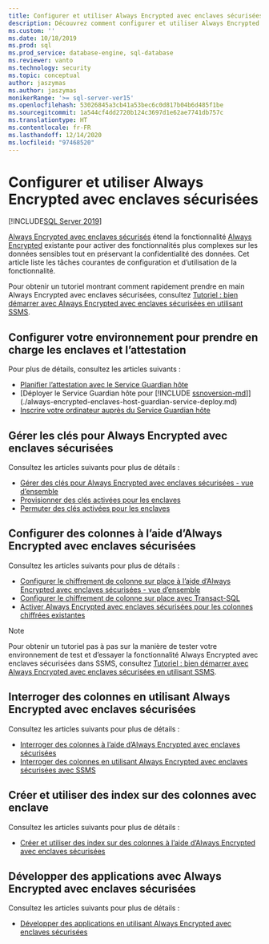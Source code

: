 ```yaml
---
title: Configurer et utiliser Always Encrypted avec enclaves sécurisées | Microsoft Docs
description: Découvrez comment configurer et utiliser Always Encrypted avec enclaves sécurisées dans SQL Server, ce qui permet des fonctionnalités plus riches sur les données sensibles.
ms.custom: ''
ms.date: 10/18/2019
ms.prod: sql
ms.prod_service: database-engine, sql-database
ms.reviewer: vanto
ms.technology: security
ms.topic: conceptual
author: jaszymas
ms.author: jaszymas
monikerRange: '>= sql-server-ver15'
ms.openlocfilehash: 53026845a3cb41a53bec6c0d817b04b6d485f1be
ms.sourcegitcommit: 1a544cf4dd2720b124c3697d1e62ae7741db757c
ms.translationtype: HT
ms.contentlocale: fr-FR
ms.lasthandoff: 12/14/2020
ms.locfileid: "97468520"
---
```

# <a name="configure-and-use-always-encrypted-with-secure-enclaves"></a>Configurer et utiliser Always Encrypted avec enclaves sécurisées 

[!INCLUDE[SQL Server 2019](../../../includes/applies-to-version/sqlserver2019.md)]

[Always Encrypted avec enclaves sécurisés](always-encrypted-enclaves.md) étend la fonctionnalité [Always Encrypted](always-encrypted-database-engine.md) existante pour activer des fonctionnalités plus complexes sur les données sensibles tout en préservant la confidentialité des données. Cet article liste les tâches courantes de configuration et d’utilisation de la fonctionnalité.

Pour obtenir un tutoriel montrant comment rapidement prendre en main Always Encrypted avec enclaves sécurisées, consultez [Tutoriel : bien démarrer avec Always Encrypted avec enclaves sécurisées en utilisant SSMS](../tutorial-getting-started-with-always-encrypted-enclaves.md).

## <a name="set-up-your-environment-to-support-enclaves-and-attestation"></a>Configurer votre environnement pour prendre en charge les enclaves et l’attestation
Pour plus de détails, consultez les articles suivants :
- [Planifier l’attestation avec le Service Guardian hôte](./always-encrypted-enclaves-host-guardian-service-plan.md)
- [Déployer le Service Guardian hôte pour [!INCLUDE [ssnoversion-md](../../../includes/ssnoversion-md.md)]](./always-encrypted-enclaves-host-guardian-service-deploy.md)
- [Inscrire votre ordinateur auprès du Service Guardian hôte](./always-encrypted-enclaves-host-guardian-service-register.md)

## <a name="manage-keys-for-always-encrypted-with-secure-enclaves"></a>Gérer les clés pour Always Encrypted avec enclaves sécurisées
Consultez les articles suivants pour plus de détails :
- [Gérer des clés pour Always Encrypted avec enclaves sécurisées - vue d’ensemble](always-encrypted-enclaves-manage-keys.md)
- [Provisionner des clés activées pour les enclaves](always-encrypted-enclaves-provision-keys.md)
- [Permuter des clés activées pour les enclaves](always-encrypted-enclaves-rotate-keys.md)

## <a name="configure-columns-with-always-encrypted-with-secure-enclaves"></a>Configurer des colonnes à l’aide d’Always Encrypted avec enclaves sécurisées
Consultez les articles suivants pour plus de détails :
- [Configurer le chiffrement de colonne sur place à l’aide d’Always Encrypted avec enclaves sécurisées - vue d’ensemble](always-encrypted-enclaves-configure-encryption.md)
- [Configurer le chiffrement de colonne sur place avec Transact-SQL](always-encrypted-enclaves-configure-encryption-tsql.md)
- [Activer Always Encrypted avec enclaves sécurisées pour les colonnes chiffrées existantes](always-encrypted-enclaves-enable-for-encrypted-columns.md)

> [!NOTE]
> Pour obtenir un tutoriel pas à pas sur la manière de tester votre environnement de test et d’essayer la fonctionnalité Always Encrypted avec enclaves sécurisées dans SSMS, consultez [Tutoriel : bien démarrer avec Always Encrypted avec enclaves sécurisées en utilisant SSMS](../tutorial-getting-started-with-always-encrypted-enclaves.md).

## <a name="query-columns-using-always-encrypted-with-secure-enclaves"></a>Interroger des colonnes en utilisant Always Encrypted avec enclaves sécurisées
Consultez les articles suivants pour plus de détails :
- [Interroger des colonnes à l’aide d’Always Encrypted avec enclaves sécurisées](always-encrypted-enclaves-query-columns.md)
- [Interroger des colonnes en utilisant Always Encrypted avec enclaves sécurisées avec SSMS](always-encrypted-enclaves-query-columns-ssms.md)

## <a name="create-and-use-indexes-on-enclave-enabled-columns"></a>Créer et utiliser des index sur des colonnes avec enclave
Consultez les articles suivants pour plus de détails :
- [Créer et utiliser des index sur des colonnes à l’aide d’Always Encrypted avec enclaves sécurisées](always-encrypted-enclaves-create-use-indexes.md)

## <a name="develop-applications-using-always-encrypted-with-secure-enclaves"></a>Développer des applications avec Always Encrypted avec enclaves sécurisées
Consultez les articles suivants pour plus de détails :
- [Développer des applications en utilisant Always Encrypted avec enclaves sécurisées](always-encrypted-enclaves-client-development.md)
